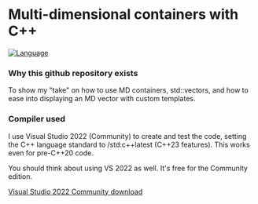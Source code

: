 # Multi-dimensional containers with C++
[![Language](https://img.shields.io/badge/Language-C%2B%2B-blue)](https://github.com/GeorgePimpleton/modules_testing/)
### Why this github repository exists
To show my "take" on how to use MD containers, std::vectors, and how to ease into displaying an MD vector with custom templates.

### Compiler used
I use Visual Studio 2022 (Community) to create and test the code, setting the C++ language standard to /std:c++latest (C++23 features).  This works even for pre-C++20 code.

You should think about using VS 2022 as well.  It's free for the Community edition.

[Visual Studio 2022 Community download](https://visualstudio.microsoft.com/vs/community/)
